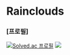 # Rainclouds

### [프로필]
[![Solved.ac 프로필](http://mazassumnida.wtf/api/v2/generate_badge?boj=aunps)](https://solved.ac/{aunps})  <img src="http://mazandi.herokuapp.com/api?handle=aunps&theme=dark"/>
